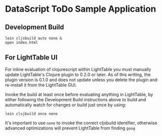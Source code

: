# DataScript ToDo Sample Application

## Development Build

```
lein cljsbuild auto none &
open index.html
```

## For LightTable UI

For inline evaluation of clojurescript within LightTable you must manually
update LightTable's Clojure plugin to 0.2.0 or later.  As of this writing,
the plugin version is 0.1.0 and does not update unless you delete the plugin
and re-install it from the LightTable GUI.

Invoke the build at least once before evaluating anything in LightTable, by
either following the Development Build instructions above to build and 
automatically watch for changes or build just once by using:

```
lein clsjbuild once none
```

It's important to use `none` to invoke the correct cljsbuild identifier,
otherwise advanced optimizations will prevent LightTable from finding `goog`
